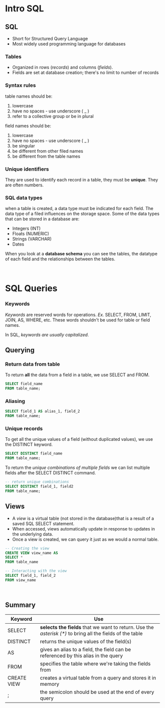 # Intro SQL

## SQL

* Short for Structured Query Language
* Most widely used programming language for databases

### Tables

* Organized in rows (*records*) and columns (*fields*). 
* Fields are set at database creation; there's no limit to number of records

### Syntax rules

table names should be:

1. lowercase
2. have no spaces - use underscore ( _ )
3. refer to a collective group or be in plural

field names should be:

1. lowercase
2. have no spaces - use underscore ( _ )
3. be singular
4. be different from other filed names
5. be different from the table names

### Unique identifiers

They are used to identify each record in a table, they must be **unique**. They
are often numbers. 

### SQL data types

when a table is created, a data type must be indicated for each field. The data
type of a filed influences on the storage space. Some of the data types that can
be stored in a database are:

* Integers (INT)
* Floats (NUMERIC)
* Strings (VARCHAR)
* Dates

When you look at a **database schema** you can see the tables, the datatype of 
each field and the relationships between the tables. 

<br />

# SQL Queries

### Keywords

*Keywords* are reserved words for operations. *Ex.* SELECT, FROM, LIMIT, JOIN,
AS, WHERE, etc. These words shouldn't be used for table or field names. 

In SQL, *keywords are usually capitalized*.

## Querying

### Return data from table

To return **all** the data from a field in a table, we use SELECT and FROM.

```sql
SELECT field_name
FROM table_name;
```

### Aliasing 

```sql
SELECT field_1 AS alias_1, field_2
FROM table_name;
```

### Unique records

To get all the unique values of a field (without duplicated values), we use
the DISTINCT keyword. 

```sql
SELECT DISTINCT field_name
FROM table_name;
```
To return the *unique combinations of multiple fields* we can list multiple 
fields after the SELECT DISTINCT command.

```sql
-- return unique combinations
SELECT DISTINCT field_1, field2
FROM table_name;
```

## Views

* A *view* is a virtual table (not stored in the database)that is a result of a 
saved SQL SELECT statement.
* When accessed, views automatically update in response to updates in the
underlying data. 
* Once a view is created, we can query it just as we would a normal table. 

```sql
-- Creating the view
CREATE VIEW view_name AS
SELECT *
FROM table_name

-- Interacting with the view
SELECT field_1, field_2
FROM view_name
```
<br />

## Summary

| Keyword | Use |
| --- | --- |
| SELECT | **selects the fields** that we want to return. Use the *asterisk (\*)* to bring all the fields of the table |
| DISTINCT | returns the unique values of the field(s) |
| AS | gives an alias to a field, the field can be referenced by this alias in the query |
| FROM | specifies the table where we're taking the fields from |
| CREATE VIEW | creates a virtual table from a query and stores it in memory |
| ; | the semicolon should be used at the end of every query |